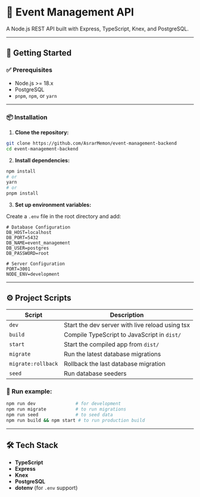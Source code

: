 
# 🎉 Event Management API

A Node.js REST API built with Express, TypeScript, Knex, and PostgreSQL.

---

## 🚀 Getting Started

### ✅ Prerequisites

- Node.js >= 18.x
- PostgreSQL
- `pnpm`, `npm`, or `yarn`

---

### 📦 Installation

1. **Clone the repository:**

```bash
git clone https://github.com/AsrarMemon/event-management-backend
cd event-management-backend
````

2. **Install dependencies:**

```bash
npm install
# or
yarn
# or
pnpm install
```

3. **Set up environment variables:**

Create a `.env` file in the root directory and add:

```env
# Database Configuration
DB_HOST=localhost
DB_PORT=5432
DB_NAME=event_management
DB_USER=postgres
DB_PASSWORD=root

# Server Configuration
PORT=3001
NODE_ENV=development
```

---

## ⚙️ Project Scripts

| Script             | Description                                     |
| ------------------ | ----------------------------------------------- |
| `dev`              | Start the dev server with live reload using tsx |
| `build`            | Compile TypeScript to JavaScript in `dist/`     |
| `start`            | Start the compiled app from `dist/`             |
| `migrate`          | Run the latest database migrations              |
| `migrate:rollback` | Rollback the last database migration            |
| `seed`             | Run database seeders                            |

### 📌 Run example:

```bash
npm run dev               # for development
npm run migrate           # to run migrations
npm run seed              # to seed data
npm run build && npm start # to run production build
```
---

## 🛠 Tech Stack

* **TypeScript**
* **Express**
* **Knex**
* **PostgreSQL**
* **dotenv** (for `.env` support)
